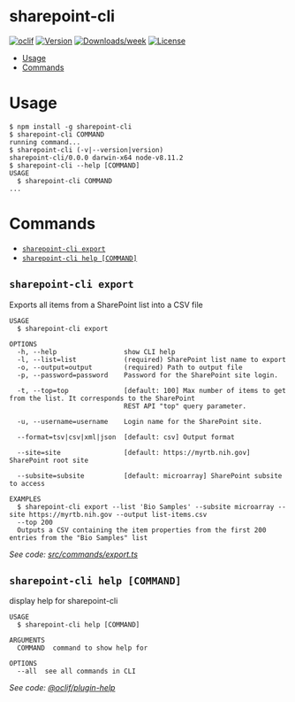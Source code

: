 sharepoint-cli
==============



[![oclif](https://img.shields.io/badge/cli-oclif-brightgreen.svg)](https://oclif.io)
[![Version](https://img.shields.io/npm/v/sharepoint-cli.svg)](https://npmjs.org/package/sharepoint-cli)
[![Downloads/week](https://img.shields.io/npm/dw/sharepoint-cli.svg)](https://npmjs.org/package/sharepoint-cli)
[![License](https://img.shields.io/npm/l/sharepoint-cli.svg)](https://github.com/KalleV/sharepoint-cli/blob/master/package.json)

<!-- toc -->
* [Usage](#usage)
* [Commands](#commands)
<!-- tocstop -->
# Usage
<!-- usage -->
```sh-session
$ npm install -g sharepoint-cli
$ sharepoint-cli COMMAND
running command...
$ sharepoint-cli (-v|--version|version)
sharepoint-cli/0.0.0 darwin-x64 node-v8.11.2
$ sharepoint-cli --help [COMMAND]
USAGE
  $ sharepoint-cli COMMAND
...
```
<!-- usagestop -->
# Commands
<!-- commands -->
* [`sharepoint-cli export`](#sharepoint-cli-export)
* [`sharepoint-cli help [COMMAND]`](#sharepoint-cli-help-command)

## `sharepoint-cli export`

Exports all items from a SharePoint list into a CSV file

```
USAGE
  $ sharepoint-cli export

OPTIONS
  -h, --help                 show CLI help
  -l, --list=list            (required) SharePoint list name to export
  -o, --output=output        (required) Path to output file
  -p, --password=password    Password for the SharePoint site login.

  -t, --top=top              [default: 100] Max number of items to get from the list. It corresponds to the SharePoint
                             REST API "top" query parameter.

  -u, --username=username    Login name for the SharePoint site.

  --format=tsv|csv|xml|json  [default: csv] Output format

  --site=site                [default: https://myrtb.nih.gov] SharePoint root site

  --subsite=subsite          [default: microarray] SharePoint subsite to access

EXAMPLES
  $ sharepoint-cli export --list 'Bio Samples' --subsite microarray --site https://myrtb.nih.gov --output list-items.csv 
  --top 200
  Outputs a CSV containing the item properties from the first 200 entries from the "Bio Samples" list
```

_See code: [src/commands/export.ts](https://github.com/KalleV/sharepoint-cli/blob/v0.0.0/src/commands/export.ts)_

## `sharepoint-cli help [COMMAND]`

display help for sharepoint-cli

```
USAGE
  $ sharepoint-cli help [COMMAND]

ARGUMENTS
  COMMAND  command to show help for

OPTIONS
  --all  see all commands in CLI
```

_See code: [@oclif/plugin-help](https://github.com/oclif/plugin-help/blob/v2.1.3/src/commands/help.ts)_
<!-- commandsstop -->
